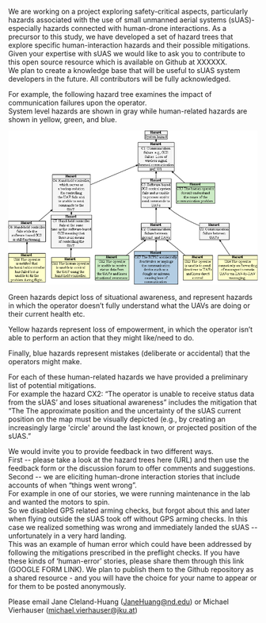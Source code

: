 
We are working on a project exploring safety-critical aspects, particularly hazards associated with the use of small unmanned aerial systems (sUAS)- especially hazards connected with human-drone interactions. 
As a precursor to this study, we have developed a set of hazard trees that explore specific human-interaction hazards and their possible mitigations. 
Given your expertise with sUAS we would like to ask you to contribute to this open source resource which is available on Github at XXXXXX.  
We plan to create a knowledge base that will be useful to sUAS system developers in the future.  All contributors will be fully acknowledged.



 For example, the following hazard tree examines the impact of communication failures upon the operator.  
 System level hazards are shown in gray while human-related hazards are shown in yellow, green, and blue.

[![](human-interaction-hazards/figures/communication.png)](#)

Green hazards depict loss of situational awareness, and represent
hazards in which the operator doesn’t fully understand what the UAVs are doing or their current health etc.  

Yellow hazards represent loss of empowerment, in which the operator isn’t able to perform an action that they might like/need to do. 

Finally, blue hazards represent mistakes (deliberate or accidental) that the operators might make.

For each of these human-related hazards we have provided a preliminary list of potential mitigations.  
For example the hazard CX2: “The operator is unable to receive status data from the sUAS’ and loses situational awareness” includes the mitigation that 
“The The approximate position and the uncertainty of the sUAS current position on the map must be visually depicted
(e.g., by creating an increasingly large 'circle' around the last known, or projected position of the sUAS.”

We would invite you to provide feedback in two different ways.  
First -- please take a look at the hazard trees here (URL) and then use the feedback form or the discussion forum to offer comments and suggestions. 
Second -- we are eliciting human-drone interaction stories that include accounts of when “things went wrong”.  
For example in one of our stories, we were running maintenance in the lab and wanted the motors to spin.  
So we disabled GPS related arming checks, but forgot about this and later when flying outside the sUAS took off without GPS arming checks. 
In this case we realized something was wrong and immediately landed the sUAS -- unfortunately in a very hard landing.  
This was an example of human error which could have been addressed by following the mitigations prescribed in the preflight checks. 
If you have these kinds of ‘human-error’ stories, please share them through this link (GOOGLE FORM LINK). 
We plan to publish them to the Github repository as a shared resource - and you will have the choice for your name to appear or for them to be posted anonymously.

Please email Jane Cleland-Huang (JaneHuang@nd.edu) or Michael Vierhauser (michael.vierhauser@jku.at) 
